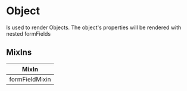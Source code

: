 # Object

Is used to render Objects. The object's properties will be rendered with nested formFields

## MixIns

<!-- @vuese:Object:mixIns:start -->
|MixIn|
|---|
|formFieldMixin|

<!-- @vuese:Object:mixIns:end -->


